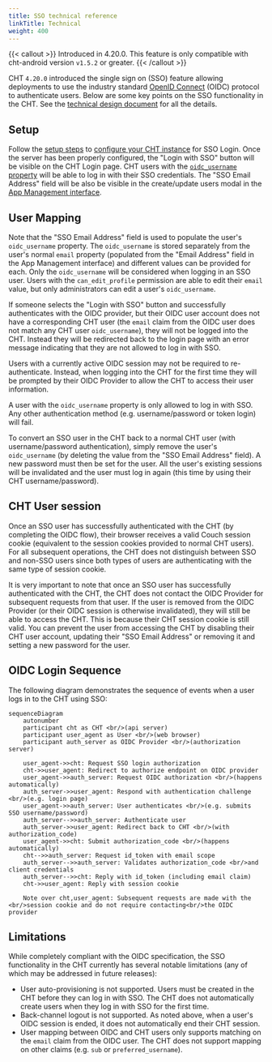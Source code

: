 ```yaml
---
title: SSO technical reference
linkTitle: Technical
weight: 400
---
```


{{< callout >}}
Introduced in 4.20.0. This feature is only compatible with cht-android version `v1.5.2` or greater.
{{< /callout >}}

CHT `4.20.0` introduced the single sign on (SSO) feature allowing deployments to use the industry standard [OpenID Connect](https://openid.net/) (OIDC) protocol to authenticate users.  Below are some key points on the SSO functionality in the CHT. See the [technical design document](https://docs.google.com/document/d/1LUn1ZRetAmYE04CtdcTmp-bEBvl37AZ0CvFXZChXqfU/edit?tab=t.0) for all the details.

## Setup 

Follow the [setup steps](//hosting/sso) to [configure your CHT instance](/building/reference/app-settings/oidc_provider) for SSO Login. Once the server has been properly configured, the "Login with SSO" button will be visible on the CHT Login page. CHT users with the [`oidc_username` property](/building/reference/api/#login-by-oidc) will be able to log in with their SSO credentials. The "SSO Email Address" field will be also be visible in the create/update users modal in the [App Management interface](/building/admin/admin-overview). 

## User Mapping

Note that the "SSO Email Address" field is used to populate the user's `oidc_username` property. The `oidc_username` is stored separately from the user's normal `email` property (populated from the "Email Address" field in the App Management interface) and different values can be provided for each. Only the `oidc_username` will be considered when logging in an SSO user. Users with the `can_edit_profile` permission are able to edit their `email` value, but only administrators can edit a user's `oidc_username`.

If someone selects the "Login with SSO" button and successfully authenticates with the OIDC provider, but their OIDC user account does not have a corresponding CHT user (the `email` claim from the OIDC user does not match any CHT user `oidc_username`), they will not be logged into the CHT. Instead they will be redirected back to the login page with an error message indicating that they are not allowed to log in with SSO.

Users with a currently active OIDC session may not be required to re-authenticate. Instead, when logging into the CHT for the first time they will be prompted by their OIDC Provider to allow the CHT to access their user information.

A user with the `oidc_username` property is only allowed to log in with SSO. Any other authentication method (e.g. username/password or token login) will fail.

To convert an SSO user in the CHT back to a normal CHT user (with username/password authentication), simply remove the user's `oidc_username` (by deleting the value from the "SSO Email Address" field). A new password must then be set for the user. All the user's existing sessions will be invalidated and the user must log in again (this time by using their CHT username/password).

## CHT User session 

Once an SSO user has successfully authenticated with the CHT (by completing the OIDC flow), their browser receives a valid Couch session cookie (equivalent to the session cookies provided to normal CHT users). For all subsequent operations, the CHT does not distinguish between SSO and non-SSO users since both types of users are authenticating with the same type of session cookie.

It is very important to note that once an SSO user has successfully authenticated with the CHT, the CHT does not contact the OIDC Provider for subsequent requests from that user. If the user is removed from the OIDC Provider (or their OIDC session is otherwise invalidated), they will still be able to access the CHT. This is because their CHT session cookie is still valid. You can prevent the user from accessing the CHT by disabling their CHT user account, updating their "SSO Email Address" or removing it and setting a new password for the user.

## OIDC Login Sequence

The following diagram demonstrates the sequence of events when a user logs in to the CHT using SSO:

```mermaid
sequenceDiagram
    autonumber
    participant cht as CHT <br/>(api server)
    participant user_agent as User <br/>(web browser)
    participant auth_server as OIDC Provider <br/>(authorization server)

    user_agent->>cht: Request SSO login authorization
    cht->>user_agent: Redirect to authorize endpoint on OIDC provider
    user_agent->>auth_server: Request OIDC authorization <br/>(happens automatically)
    auth_server->>user_agent: Respond with authentication challenge <br/>(e.g. login page)
    user_agent->>auth_server: User authenticates <br/>(e.g. submits SSO username/password)
    auth_server-->>auth_server: Authenticate user
    auth_server->>user_agent: Redirect back to CHT <br/>(with authorization_code)
    user_agent->>cht: Submit authorization_code <br/>(happens automatically)
    cht-->>auth_server: Request id_token with email scope
    auth_server-->>auth_server: Validates authorization_code <br/>and client credentials
    auth_server-->>cht: Reply with id_token (including email claim)
    cht->>user_agent: Reply with session cookie
    
    Note over cht,user_agent: Subsequent requests are made with the <br/>session cookie and do not require contacting<br/>the OIDC provider
```

## Limitations

While completely compliant with the OIDC specification, the SSO functionality in the CHT currently has several notable limitations (any of which may be addressed in future releases):

* User auto-provisioning is not supported. Users must be created in the CHT before they can log in with SSO.  The CHT does not automatically create users when they log in with SSO for the first time.
* Back-channel logout is not supported. As noted above, when a user's OIDC session is ended, it does not automatically end their CHT session.
* User mapping between OIDC and CHT users only supports matching on the `email` claim from the OIDC user. The CHT does not support mapping on other claims (e.g. `sub` or `preferred_username`).
